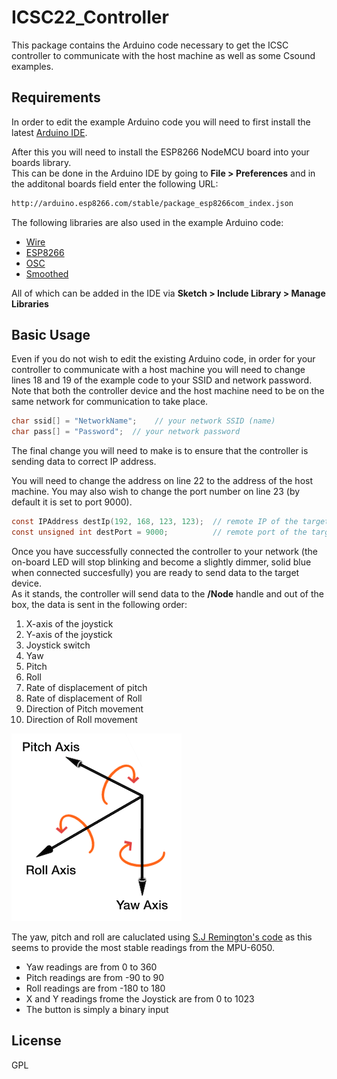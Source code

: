 # ICSC22_Controller

This package contains the Arduino code necessary to get the ICSC controller to communicate with the host machine as well as some Csound examples.

## Requirements

In order to edit the example Arduino code you will need to first install the latest [Arduino IDE](https://www.arduino.cc/en/software).

After this you will need to install the ESP8266 NodeMCU board into your boards library.  
This can be done in the Arduino IDE by going to **File > Preferences** and in the additonal boards field enter the following URL:

```bash
http://arduino.esp8266.com/stable/package_esp8266com_index.json
```

The following libraries are also used in the example Arduino code:  
* [Wire](https://www.arduino.cc/reference/en/language/functions/communication/wire/)  
* [ESP8266](https://github.com/esp8266/Arduino)  
* [OSC](https://github.com/CNMAT/OSC) 
* [Smoothed](https://github.com/MattFryer/Smoothed)  

All of which can be added in the IDE via **Sketch > Include Library > Manage Libraries**

## Basic Usage

Even if you do not wish to edit the existing Arduino code, in order for your controller to communicate with a host machine you will need to change lines 18 and 19 of the example code to your SSID and network password.  
Note that both the controller device and the host machine need to be on the same network for communication to take place. 

```c
char ssid[] = "NetworkName";    // your network SSID (name)
char pass[] = "Password";  // your network password
```
The final change you will need to make is to ensure that the controller is sending data to correct IP address.  

You will need to change the address on line 22 to the address of the host machine. 
You may also wish to change the port number on line 23 (by default it is set to port 9000).

```c
const IPAddress destIp(192, 168, 123, 123);  // remote IP of the target device
const unsigned int destPort = 9000;          // remote port of the target device where the NodeMCU sends OSC to
```

Once you have successfully connected the controller to your network (the on-board LED will stop blinking and become a slightly dimmer, solid blue when connected succesfully) you are ready to send data to the target device.  
As it stands, the controller will send data to the **/Node** handle and out of the box, the data is sent in the following order:
1. X-axis of the joystick
2. Y-axis of the joystick
3. Joystick switch
4. Yaw
5. Pitch
6. Roll
7. Rate of displacement of pitch
8. Rate of displacement of Roll
9. Direction of Pitch movement
10. Direction of Roll movement


![Controller Axes](Controller_Axis.png)

The yaw, pitch and roll are caluclated using [S.J Remington's code](https://github.com/jremington/MPU-6050-Fusion/blob/main/MPU6050_gyro_only.ino) as this seems to provide the most stable readings from the MPU-6050.  


* Yaw readings are from 0 to 360
* Pitch readings are from -90 to 90
* Roll readings are from -180 to 180
* X and Y readings frome the Joystick are from 0 to 1023
* The button is simply a binary input

    

## License

GPL
